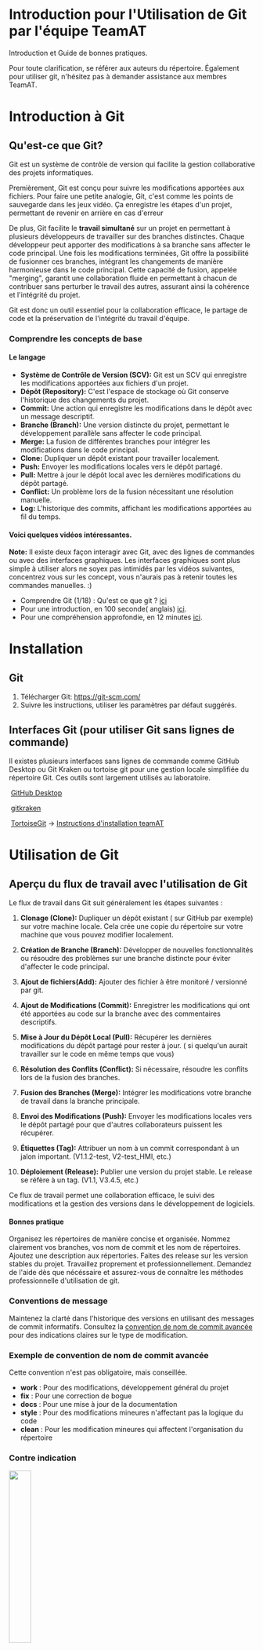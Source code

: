 # Introduction pour l'Utilisation de Git par l'équipe TeamAT
Introduction et Guide de bonnes pratiques. 

Pour toute clarification, se référer aux auteurs du répertoire. Également pour utiliser git, n'hésitez pas à demander assistance aux membres TeamAT.

# Introduction à Git

## Qu'est-ce que Git?

Git est un système de contrôle de version qui facilite la gestion collaborative des projets informatiques. 

Premièrement, Git est conçu pour suivre les modifications apportées aux fichiers. Pour faire une petite analogie, Git, c'est comme les points de sauvegarde dans les jeux vidéo. Ça enregistre les étapes d'un projet, permettant de revenir en arrière en cas d'erreur

De plus, Git facilite le **travail simultané** sur un projet en permettant à plusieurs développeurs de travailler sur des branches distinctes. Chaque développeur peut apporter des modifications à sa branche sans affecter le code principal. Une fois les modifications terminées, Git offre la possibilité de fusionner ces branches, intégrant les changements de manière harmonieuse dans le code principal. Cette capacité de fusion, appelée "merging", garantit une collaboration fluide en permettant à chacun de contribuer sans perturber le travail des autres, assurant ainsi la cohérence et l'intégrité du projet.

Git est donc un outil essentiel pour la collaboration efficace, le partage de code et la préservation de l'intégrité du travail d'équipe.

### Comprendre les concepts de base

#### Le langage

- **Système de Contrôle de Version (SCV):** Git est un SCV qui enregistre les modifications apportées aux fichiers d'un projet.
- **Dépôt (Repository):** C'est l'espace de stockage où Git conserve l'historique des changements du projet.
- **Commit:** Une action qui enregistre les modifications dans le dépôt avec un message descriptif.
- **Branche (Branch):** Une version distincte du projet, permettant le développement parallèle sans affecter le code principal.
- **Merge:** La fusion de différentes branches pour intégrer les modifications dans le code principal.
- **Clone:** Dupliquer un dépôt existant pour travailler localement.
- **Push:** Envoyer les modifications locales vers le dépôt partagé.
- **Pull:** Mettre à jour le dépôt local avec les dernières modifications du dépôt partagé.
- **Conflict:** Un problème lors de la fusion nécessitant une résolution manuelle.
- **Log:** L'historique des commits, affichant les modifications apportées au fil du temps.

#### Voici quelques vidéos intéressantes.

**Note:** Il existe deux façon interagir avec Git, avec des lignes de commandes ou avec des interfaces graphiques.  Les interfaces graphiques sont plus simple à utiliser alors ne soyex pas intimidés par les vidéos suivantes, concentrez vous sur les concept, vous n'aurais pas à retenir toutes les commandes manuelles. :)



- Comprendre Git (1/18) : Qu'est ce que git ? [ici](https://youtu.be/rP3T0Ee6pLU?si=xdtMBqLy2W-IfoA9)
- Pour une introduction, en 100 seconde( anglais) [ici](https://www.youtube.com/watch?v=hwP7WQkmECE).
- Pour une compréhension approfondie, en 12 minutes [ici](https://www.youtube.com/watch?v=HkdAHXoRtos).

# Installation

## Git

1. Télécharger Git: https://git-scm.com/
2. Suivre les instructions, utiliser les paramètres par défaut suggérés.

## Interfaces Git (pour utiliser Git sans lignes de commande)

Il existes plusieurs interfaces sans lignes de commande comme GitHub Desktop ou Git Kraken ou tortoise git pour une gestion locale simplifiée du répertoire Git. Ces outils sont largement utilisés au laboratoire. 

​	[GitHub Desktop](https://desktop.github.com/)

​	[gitkraken](https://www.gitkraken.com/)

​	[TortoiseGit](https://tortoisegit.org/)  -> [Instructions d'installation teamAT](https://github.com/team-ingreadaptulaval/TeamAT-introduction_git/blob/main/installer_tortoise.md)


# Utilisation de Git 

## Aperçu du flux de travail avec l'utilisation de Git

Le flux de travail dans Git suit généralement les étapes suivantes :

1. **Clonage (Clone):** Dupliquer un dépôt existant ( sur GitHub par exemple) sur votre machine locale. Cela crée une copie du répertoire sur votre machine que vous pouvez modifier localement.

2. **Création de Branche (Branch):** Développer de nouvelles fonctionnalités ou résoudre des problèmes sur une branche distincte pour éviter d'affecter le code principal.

3. **Ajout de fichiers(Add):** Ajouter des fichier à être monitoré / versionné par git.

4. **Ajout de Modifications (Commit):** Enregistrer les modifications qui ont été apportées au code sur la branche avec des commentaires descriptifs.

5. **Mise à Jour du Dépôt Local (Pull):** Récupérer les dernières modifications du dépôt partagé pour rester à jour. ( si quelqu'un aurait travailler sur le code en même temps que vous)

6. **Résolution des Conflits (Conflict):** Si nécessaire, résoudre les conflits lors de la fusion des branches.

7. **Fusion des Branches (Merge):** Intégrer les modifications votre branche de travail dans la branche principale.

8. **Envoi des Modifications (Push):** Envoyer les modifications locales vers le dépôt partagé pour que d'autres collaborateurs puissent les récupérer.

9. **Étiquettes (Tag):** Attribuer un nom à un commit correspondant à un jalon important. (V1.1.2-test, V2-test_HMI, etc.) 

10. **Déploiement (Release):**  Publier une version du projet stable. Le release se réfère à un tag. (V1.1, V3.4.5, etc.)

Ce flux de travail permet une collaboration efficace, le suivi des modifications et la gestion des versions dans le développement de logiciels.


#### Bonnes pratique

Organisez les répertoires de manière concise et organisée. Nommez clairement vos branches, vos nom de commit et les nom de répertoires. Ajoutez une description aux répertories. Faites des release sur les version stables du projet. Travaillez proprement et professionnellement. Demandez de l'aide dès que nécéssaire et assurez-vous de connaître les méthodes professionnelle d'utilisation de git.

### Conventions de message

Maintenez la clarté dans l'historique des versions en utilisant des messages de commit informatifs. Consultez la [convention de nom de commit avancée](https://cbea.ms/git-commit/) pour des indications claires sur le type de modification.

### Exemple de convention de nom de commit avancée
Cette convention n'est pas obligatoire, mais conseillée.
- **work** : Pour des modifications, développement général du projet
- **fix** : Pour une correction de bogue
- **docs** : Pour une mise à jour de la documentation
- **style** : Pour des modifications mineures n'affectant pas la logique du code
- **clean** : Pour les modification mineures qui affectent l'organisation du répertoire

### Contre indication
<img src="https://cbea.ms/content/images/size/w2000/2021/01/git_commit_2x.png" width=30%>

### Utilisation des Branches

#### Branche principale (Default ou Main)

La branche principale est la version par défaut la plus à jour de la dernière version déployée. Dans un monde idéale, on ne travaille pas directement dans la branche principale.

#### Branches de développement
Une nouvelle branche est ajoutée au projet pour ajouter des fonctionnalités au projet, lorsque les modifications sont complétés, cette branche est fusionnée à la branche principale ou devient celle par défaut.

#### Note sur les branches inutilisés
Fermez vos propres branches inutilisés et obsolètes en les supprimant. Par contre créez un tag pour conserver la version si jugé nécéssaire. La suppression de la branche conserve les commits, facilitant la récupération à partir du tag. Cette pratique maintient la clarté en éliminant les branches inutiles. Il peut arriver que le développement dans une branche diverge à des fins de tests. Par contre il faut éviter de les conserver pour rien.


<img src="images/gitflow.png" alt="Gitflow workflow" style="zoom:67%;" />

​		*source: https://buddy.works/blog/5-types-of-git-workflows*



### Tags (Ensembles des jalons du projet)

Utilisez des tags pour marquer des jalons importants du projet. Par exemple le nom d'une version stable (Ex: V2C, V3C-Commande, V2B-PreProduction)

### Releases (Version stables du projet, référence à un tag)

Associez les releases à des tags pour définir clairement les versions déployées (ex: V1A, V1B, V2B). Documentez les changements dans la description, tel que la liste des nouvelles fonctionnalités. Les release sont des versions du projets du projet qui sont stables, par exemple pour les PCB, il se trouve les fichiers de production prêt à commander sur JLCPCB pour une version donnée.



![img](/images/295970020-6538580e-4e94-4791-84b3-db5176036e20.png)

<img src="https://github.com/team-ingreadaptulaval/TeamAT-introduction_git/assets/46634707/8ab0a03f-31a2-4640-a71a-f1ee05e2e9ea" width='80%'>.

*Les releases sont des version de commits stables. En fonction du type de projet, ils incluent des les fichiers de production, les fichiers binaire, les exécutables, les STL, etc.*

<img src="https://github.com/team-ingreadaptulaval/TeamAT-introduction_git/assets/46634707/515af705-16bf-4e04-b235-2fb8a1ef5f43" width='50%'>

*Chaque release inclus une description des nouveautés de la version déployée.*

### Issues

Utilisez l'onglet "Issues" pour suivre les problèmes et les modifications nécessaires à apporter au projet. Cependant utilisez ClickUp pour la progression globale du projet.

## Noms de répertoire

### Préfixes

- TeamAt_H : Hardware 
- TeamAt_P : Platform
- TeamAt_L : Librairies
- TeamAt_B : Basic. codes de base
- AT- : Assistive Technologies (Suffixe simplifié)

### Suffixes

- -PCB : Fichiers de modélisation de PCB
- -FW : Micrologiciel embarqué (Firmware)
- -SW : Logiciel ordinateur
- -CAD : Fichiers de modélisation 3D

# Mise en pratique - Guide d'introduction à Tortoise

[Instructions d'installation teamAT](https://github.com/team-ingreadaptulaval/TeamAT-introduction_git/blob/main/installer_tortoise.md)

Voici un petit aide-mémoire / récapitulatif du flux de travail GIT dans une utilisation normale avec tortoise.

​                                                        <img src="images\image-20240205131023053.png" alt="image-20240205131023053" style="zoom:67%;" />                           

​          

### Clonage

Pour cloner un dépôt, nous avons de besoins de l'adresse de ce dépot. Voiçi comment cloner un dépot GitHub avec Tortoise Git

   1. Dans le dépôt GitHub, vous pouvez cliquer sur le bouton Code puis copier l’adresse inscrite.

      <img src="images\image-20240205110731875.png" alt="image-20240205110731875" style="zoom:50%;" />

      ​	

      2. Dans l’explorateur Windows, à l’endroit où vous désirez avoir le projet, faire un clic droit puis choisir Git clone… Un fenêtre TortoiseGit s'ouvrira.

         <img src="images\image-20240205111124103.png" alt="image-20240205111124103" style="zoom:67%;" />

         **Note:** Dans Windows 11, il est possible que vous deviez cliquer **"Show More Options"** ou tenir shit en cliquant pour voir tous les options.

         3. Entrez l’adresse que vous avez copié à l’étape 1 puis fait ok

            ![image-20240205112240934](images\image-20240205112240934.png)

            **Note :** La première fois que vous clonerez un dépôt GitHub, on vous demandera votre nom d’usager et mot de passe. C’est le même que pour accéder au site.

             

            **Bon à savoir :** Il n’y a aucun problème à avoir plusieurs clones du même projet dans différents emplacements sur votre ordinateur. Ces clones seront tous indépendants de la même façon que s’ils seraient sur des ordinateurs différents. 

         4. Si tout a fonctionné, vous aurez un message comme celui-ci

            ![image-20240205112621091](images\image-20240205112621091.png)

            5. Le projet sera donc maintenant sur votre ordinateur et sera accessible comme tout dossier normal, à la différence que les fichiers auront une petite icône vous indiquant leur statut GIT.

               <img src="images\image-20240205112704661.png" alt="image-20240205112704661" style="zoom:67%;" />

         Votre projet est maintenant cloné et prêt à être utilisé et modifié.

         **Note :** Pour un dépôt fraichement créé sur Github, le processus sera le même mais le dossier sera vide. Vous verrez comment ajouter des fichiers dans les prochaines étapes.

### Ajouter (add)

La fonction Add permet d’ajouter un fichier à un projet, plus précisément dans le transit. Ajouter un fichier au transit fait en sorte d’indiquer à git que le fichier fait partie du projet et que git doit maintenant suivre les modifications qui sont apportées à ce fichier. Un fichier ajouter n’est pas encore considérés comme étant sauvegarder localement, ni synchronisé ni sauvegarder à distance. 

1. Copier ou créer un fichier dans le dossier cloné.

​                               

À cette étape, le fichier est dans le dossier mais il sera ignoré par GIT.

2. Ajouter le fichier à Git avec un clic droit

 	<img src="images\image-20240205113135201.png" alt="image-20240205113135201" style="zoom:90%;" />

3. Faire ok (Le commit sera expliqué plus loin) 

   <img src="images\image-20240205113412293.png" alt="image-20240205113412293" style="zoom:67%;" />

 

###  Commit 

Premièrement, on peut savoir qu’un projet a été modifié et qu’il y a des modifications à sauvegarder en se basant sur l’icône du dossier du projet.

​                               ![image-20240205125827698](images\image-20240205125827698.png)

**Note :** Si vous faites la commande commit mais que le code n’a pas changé, git vous indiquera qu’il n’y a pas de changement et vous ne pourrai pas faire de commit.

1. Faire un clic droit sur le dossier puis choisir l’option commit…

   ![image-20240205125915877](images\image-20240205125915877.png)

 

2. Ajouter du détail sur les modifications apportées

   

 ![image-20240205125935836](images\image-20240205125935836.png)

3. Faire un clic sur commit, si tout a fonctionné vous aurez un message similaire.

 ![image-20240205130036198](images\image-20240205130036198.png)



 **Bonne utilisation du commit**

- Vous pouvez faire plusieurs modifications et commits avant de passer aux étapes suivantes. Il n’est pas nécessaire de faire un push (détaillé dans les étapes suivantes) après chaque commit. 

- C’est une bonne pratique de faire plusieurs commits pour avoir beaucoup de points de sauvegarde. 

- C’est une bonne pratique de faire des commits qui regroupent des fonctionnalités / portions de code. Par exemple si vous devez modifier la fonction d’affichage et la fonction de calcul de votre code, la meilleure pratique serait de modifier la fonction d’affichage, faire un commit avec un commentaire qui explique les modifications, puis de modifier la fonction de calcul et de faire un commit qui explique les modifications. De cette façon, si vous avez un bug d’affichage par la suite, vous pourrez facilement voir ce que vous avez modifié en lien avec l’affichage.



### Pull

La fonction Pull interroge le dépôt principal et importe toutes les modifications qui ont été faites pour synchroniser les dépôts. Si vous avez fait des modifications de votre un code et qu’entre-temps le dépôt principal a été modifié également, le pull combinera les codes avec un « merge ». 

1. Clic droit sur le dossier puis TortoiseGit>pull

​          ![image-20240205130352488](images\image-20240205130352488.png)                     

 

2. Pour l’instant simplement faire ok. Nous couvrirons les branches « branch » plus tard 

 <img src="images\image-20240205130413363.png" alt="image-20240205130413363" style="zoom:80%;" />

 

**Note :** Si le dépôt distant est vite (vous venez de créer le dépôt, aucun push de fait) vous aurez cette erreur 

 ![image-20240205130509044](images\image-20240205130509044.png)

**Note :**

Dans certain cas, Git ne sera pas en mesure de faire le merge automatiquement et vous indiquera des conflits que vous devrez résoudre. Si par exemple dans votre code vous avez modifier la variable « patate » pour l’appeler « poutine » mais qu’une autre personne a modifié la même variable « patate » pour l’appeler « friteSauce » alors git vous demandera de choisir la solution finale.

### Push

La command push va prendre notre dépôt local et pousser les modifications qui ont été sur le dépôt distant (ie GitHub). Une fois poussé le data est considéré comme étant sauvegardé à distance de manière sécuritaire, ce qui veut dire que même si vos données sont effacées sur votre ordinateur, vous serez en mesure de les récupérer. 

**Note :** Avant de faire un push, vous devez avoir fait un commit et un pull. 

1. TortoiseGit > push

​                               <img src="images\image-20240205130740575.png" alt="image-20240205130740575" style="zoom:67%;" />

 

2. Faire ok pour l’instant. Vous avez d’autres options qui pourront être utile plus tard mais nous ne nous soucierons pas de ces options pour l’instant.

 ![image-20240205130811300](images\image-20240205130811300.png)

3. Si tout a fonctionné vous aurez ce résultat

 ![image-20240205130902434](images\image-20240205130902434.png)

## Autres fonctionnalités de base  

### Diff 

Sert à visualiser la différence entre les fichiers actuels et le dernier commit

### Diff with previous version

Sert à visualiser les différences entre les fichier actuels et l’avant-dernier commit ou un autre commit que vous pourrez choisir.

### Show Log

Permet de voir et naviguer l’historique des modifications

![image-20240205131212435](images\image-20240205131212435.png)                                

Voici plusieurs options qui sont possible à partir du log

 ![image-20240205131231335](images\image-20240205131231335.png)

### Revert

Revert permet de retourne en arrière si vous avez fait une erreur. Si par exemple dans votre dernier code vous avez introduit un bug majeur et que vous désirez tout simplement effacer cette version et retourner à une version ultérieure, vous pouvez le faire avec Revert. Attention car la/les versions éliminées seront perdues.

 

### Fonctionnalités plus avancer à regarder plus tard

#### Utiliser les branches

https://www.atlassian.com/fr/git/tutorials/using-branches

#### Branch

https://www.atlassian.com/fr/git/tutorials/using-branches

https://git-scm.com/book/en/v2/Git-Branching-Basic-Branching-and-Merging

#### Checkout

https://www.atlassian.com/fr/git/tutorials/using-branches/git-checkout

#### Merge

https://www.atlassian.com/fr/git/tutorials/using-branches/git-merge

